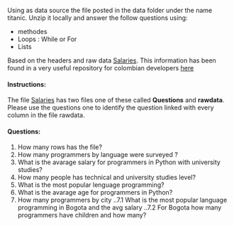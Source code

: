 Using as data source the file posted in the data folder under the name titanic. Unzip it locally and answer the follow questions using:
  * methodes
  * Loops : While or For
  * Lists
  
Based on the headers and raw data [Salaries](https://github.com/AndresUrregoAngel/Python_QuickCourse/blob/master/Data/Salaries.zip). This information has been found in a very useful repository for colombian developers [here](https://github.com/colombia-dev)

#### Instructions:

The file [Salaries](https://github.com/AndresUrregoAngel/Python_QuickCourse/blob/master/Data/Salaries.zip) has two files one of these called **Questions** and **rawdata**. Please use the questions one to identify the question linked with every column in the file rawdata.

#### Questions:

1. How many rows has the file?
2. How many programmers by language were surveyed ?
3. What is the avarage salary for programmers in Python with university studies?
4. How many people has technical and university studies level?
5. What is the most popular lenguage programming?
6. What is the avarage age for programmers in Python?
7. How many programmers by city
..7.1 What is the most popular language programming in Bogota and the avg salary
..7.2 For Bogota how many programmers have children and how many?
